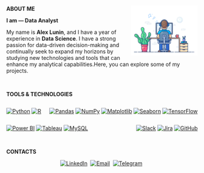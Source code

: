 <b>ABOUT ME</b>
<img align="right" width="35%" src="attachments/gif/Gif_animation.gif">

<b>I am — Data Analyst</b>
<p align="left">
My name is <b>Alex Lunin</b>, and I have a year of experience in <b>Data Science</b>. I have a strong passion for data-driven decision-making and continually seek to expand my horizons by studying new technologies and tools that can enhance my analytical capabilities.Here, you can explore some of my projects.
</p>

<br/>

<b>TOOLS & TECHNOLOGIES</b>
<div style="display: flex; flex-wrap: wrap; justify-content: space-between;">

<!-- Programming Languages -->
<a href="https://www.python.org/"><img title="Python" src="https://img.shields.io/badge/-Python-3776AB?logo=python&style=for-the-badge"></a>
<a href="https://www.r-project.org/"><img title="R" src="https://img.shields.io/badge/-R-276DC3?logo=r&style=for-the-badge"></a>

<!-- Data Analysis Libraries -->
<a href="https://pandas.pydata.org/"><img title="Pandas" src="https://img.shields.io/badge/-Pandas-150458?logo=pandas&style=for-the-badge"></a>
<a href="https://numpy.org/"><img title="NumPy" src="https://img.shields.io/badge/-NumPy-013243?logo=numpy&style=for-the-badge"></a>
<a href="https://matplotlib.org/"><img title="Matplotlib" src="https://img.shields.io/badge/-Matplotlib-3776AB?logo=matplotlib&style=for-the-badge"></a>
<a href="https://seaborn.pydata.org/"><img title="Seaborn" src="https://img.shields.io/badge/-Seaborn-9966CC?logo=seaborn&style=for-the-badge"></a>
<a href="https://www.tensorflow.org/"><img title="TensorFlow" src="https://img.shields.io/badge/-TensorFlow-FF6F00?logo=tensorflow&style=for-the-badge"></a>

<!-- Data Visualization Tools -->
<a href="https://powerbi.microsoft.com/"><img title="Power BI" src="https://img.shields.io/badge/-Power%20BI-F2C811?logo=powerbi&style=for-the-badge"></a>
<a href="https://www.tableau.com/"><img title="Tableau" src="https://img.shields.io/badge/-Tableau-E97627?logo=tableau&style=for-the-badge"></a>
<a href="https://www.mysql.com/"><img title="MySQL" src="https://img.shields.io/badge/-MySQL-4479A1?logo=mysql&style=for-the-badge"></a>

<!-- Collaboration Tools -->
<a href="https://slack.com/"><img title="Slack" src="https://img.shields.io/badge/-Slack-4A154B?logo=slack&style=for-the-badge"></a>
<a href="https://www.jira.com/"><img title="Jira" src="https://img.shields.io/badge/-Jira-0052CC?logo=jira&style=for-the-badge"></a>
<a href="https://github.com/"><img title="GitHub" src="https://img.shields.io/badge/-GitHub-181717?logo=github&style=for-the-badge"></a>
</div>

<br/>

<b>CONTACTS</b>
<p align="center">
<a href="https://www.linkedin.com/in/alex-lunin-4b73bb369/"><img width=5% title="LinkedIn" src="https://cdn-icons-png.flaticon.com/512/174/174857.png"></a>&nbsp;
<a href="mailto:a.lunin.work@gmail.com"><img width=5% title="Email" src="https://cdn-icons-png.flaticon.com/512/732/732200.png"></a>&nbsp;
<a href="https://t.me/xkotoffx"><img width=5% title="Telegram" src="https://cdn-icons-png.flaticon.com/512/2111/2111646.png"></a>&nbsp;
</p>

<br/>
